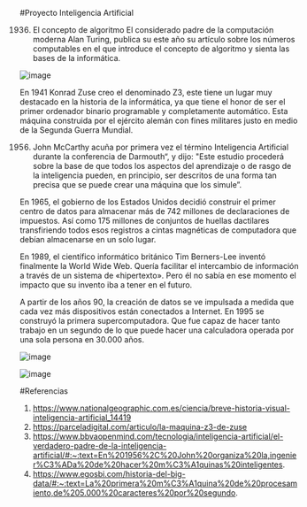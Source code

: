 #Proyecto Inteligencia Artificial

1936. El concepto de algoritmo
El considerado padre de la computación moderna Alan Turing, publica su este año su artículo sobre los números computables en el que introduce el concepto de algoritmo
y sienta las bases de la informática.






![image](https://user-images.githubusercontent.com/67651082/222308090-9e1d17b8-2cda-495a-b8ad-6e4a7f0f1b7f.png)

En 1941 Konrad Zuse creo el denominado Z3, este tiene un lugar muy destacado en la historia de la informática, ya que tiene el honor de ser el primer ordenador binario programable y completamente automático. Esta máquina construida por el ejército alemán con fines militares justo en medio de la Segunda Guerra Mundial.


1956. John McCarthy acuña por primera vez el término Inteligencia Artificial durante la conferencia de Darmouth“, y dijo: "Este estudio procederá sobre la base de que todos los aspectos del aprendizaje o de rasgo de la inteligencia pueden, en principio, ser descritos de una forma tan precisa que se puede crear una máquina que los simule”.

En 1965, el gobierno de los Estados Unidos decidió construir el primer centro de datos para almacenar más de 742 millones de declaraciones de impuestos. Así como 175 millones de conjuntos de huellas dactilares transfiriendo todos esos registros a cintas magnéticas de computadora que debían almacenarse en un solo lugar.

En 1989, el científico informático británico Tim Berners-Lee inventó finalmente la World Wide Web. Quería facilitar el intercambio de información a través de un sistema de «hipertexto». Pero él no sabía en ese momento el impacto que su invento iba a tener en el futuro.

A partir de los años 90, la creación de datos se ve impulsada a medida que cada vez más dispositivos están conectados a Internet. En 1995 se construyó la primera supercomputadora. Que fue capaz de hacer tanto trabajo en un segundo de lo que puede hacer una calculadora operada por una sola persona en 30.000 años.


![image](https://user-images.githubusercontent.com/94588467/222309194-40e4413f-0b63-4ae0-94e8-e564c9683276.png)


![image](https://user-images.githubusercontent.com/125932078/222309600-70a8c00d-f90b-4e3f-b1f1-6d80c536dff5.png)


#Referencias
1. https://www.nationalgeographic.com.es/ciencia/breve-historia-visual-inteligencia-artificial_14419
2. https://parceladigital.com/articulo/la-maquina-z3-de-zuse
3. https://www.bbvaopenmind.com/tecnologia/inteligencia-artificial/el-verdadero-padre-de-la-inteligencia-artificial/#:~:text=En%201956%2C%20John%20organiza%20la,ingenier%C3%ADa%20de%20hacer%20m%C3%A1quinas%20inteligentes.
4. https://www.egosbi.com/historia-del-big-data/#:~:text=La%20primera%20m%C3%A1quina%20de%20procesamiento,de%205.000%20caracteres%20por%20segundo.
